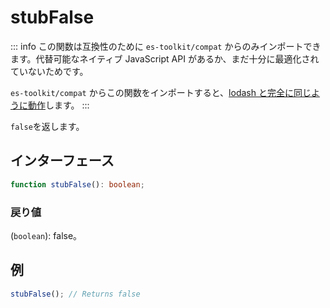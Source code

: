 # stubFalse

::: info
この関数は互換性のために `es-toolkit/compat` からのみインポートできます。代替可能なネイティブ JavaScript API があるか、まだ十分に最適化されていないためです。

`es-toolkit/compat` からこの関数をインポートすると、[lodash と完全に同じように動作](../../../compatibility.md)します。
:::

`false`を返します。

## インターフェース

```typescript
function stubFalse(): boolean;
```

### 戻り値

(`boolean`): false。

## 例

```typescript
stubFalse(); // Returns false
```
